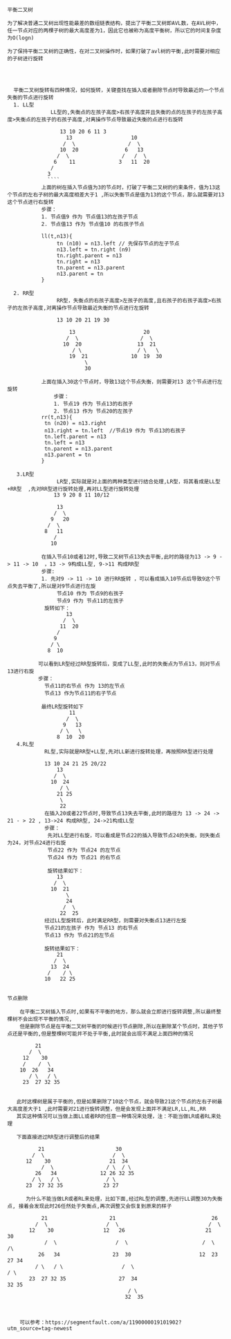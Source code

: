````
平衡二叉树

为了解决普通二叉树出现性能最差的数组链表结构，提出了平衡二叉树即AVL数，在AVL树中，任一节点对应的两棵子树的最大高度差为1，因此它也被称为高度平衡树，所以它的时间复杂度为O(logn)

为了保持平衡二叉树的正确性，在对二叉树操作时，如果打破了avl树的平衡,此时需要对相应的子树进行旋转

 
                 
         
  平衡二叉树旋转有四种情况，如何旋转，关键查找在插入或者删除节点时导致最近的一个节点失衡的节点进行旋转
  1. LL型
              LL型的,失衡点的左孩子高度>右孩子高度并且失衡的点的左孩子的左孩子高度>失衡点的左孩子的右孩子高度,对离操作节点导致最近失衡的点进行右旋转
          
                 13 10 20 6 11 3 
                   13                   10
                  /  \                 /  \
                 10  20               6   13
                /  \                 /   /  \
               6    11              3   11  20
              /
             3
             ````
           上面的树在插入节点值为3的节点时，打破了平衡二叉树的约束条件，值为13这个节点的左右子树的最大高度相差大于1 ,所以失衡节点是值为13的这个节点，那么就需要对13这个节点进行右旋转
           步骤：
           1. 节点值9 作为 节点值13的左孩子节点
           2. 节点值13 作为 节点值10 的右孩子节点
        
           ll(t,n13){
                tn (n10) = n13.left // 先保存节点的左子节点
                n13.left = tn.right (n9)
                tn.right.parent = n13
                tn.right = n13
                tn.parent = n13.parent
                n13.parent = tn
           }
  
  2. RR型
                RR型，失衡点的右孩子高度>左孩子的高度,且右孩子的右孩子高度>右孩子的左孩子高度,对离操作节点导致最近失衡的节点进行左旋转
                
                13 10 20 21 19 30
                
                    13                      20
                   /  \                    /  \ 
                  10  20                  13  21
                     / \                  / \   \
                    19  21              10  19  30
                         \
                         30
                 
           上面在插入30这个节点时，导致13这个节点失衡，则需要对13 这个节点进行左旋转
               步骤：
               1. 节点19 作为 节点13的右孩子
               2. 节点13 作为 节点20的左孩子
           rr(t,n13){
            tn (n20) = n13.right
            n13.right = tn.left  //节点19 作为 节点13的右孩子
            tn.left.parent = n13
            tn.left = n13
            tn.parent = n13.parent
            n13.parent = tn
           } 
   
   3.LR型
                LR型,实际就是对上面的两种类型进行结合处理,LR型，将其看成是LL型+RR型  ,先对RR型进行旋转处理,再对LL型进行旋转处理
               13 9 20 8 11 10/12
                
                13
               /  \
              9   20
             /  \
            8   11
               /
              10
           
           在插入节点10或者12时,导致二叉树节点13失去平衡,此时的路径为13 -> 9 -> 11 -> 10  ，13 -> 9构成LL型, 9->11 构成RR型
           步骤:
           1. 先对9 -> 11 -> 10 进行RR旋转 ，可以看成插入10节点后导致9这个节点失去平衡了,所以是对9节点进行左旋
                节点10 作为 节点9的右孩子
                节点9 作为 节点11的左孩子
            旋转如下：
                   13
                  /  \
                 11  20
                /
               9   
              / \    
             8  10   
          
          可以看到LR型经过RR型旋转后，变成了LL型,此时的失衡点为节点13，则对节点13进行右旋
          步骤：
            节点11的右节点 作为 13的左节点
            节点13 作为节点11的右子节点
            
           最终LR型旋转如下
                    11
                   /  \
                  9   13
                 / \   \
                8  10  20
   4.RL型
            RL型,实际就是RR型+LL型,先对LL新进行旋转处理，再按照RR型进行处理
            
            13 10 24 21 25 20/22
                13
               /  \   
              10  24
                 / \
                21 25
                 \
                 22
            在插入20或者22节点时,导致节点13失去平衡,此时的路径为 13 -> 24 -> 21 - > 22 , 13->24 构成RR型, 24->21构成LL型
            步骤：
             先对LL型进行右旋，可以看成是节点22的插入导致节点24的失衡，则失衡点为24，对节点24进行右旋
             节点22 作为 节点24 的左节点
             节点24 作为 节点21 的右节点
             
             旋转结果如下：
                13
               /  \
              10  21
                   \
                   24
                  /  \
                 22  25
            经过LL型旋转后，此时满足RR型，则需要对失衡点13进行左旋
            节点21的左孩子 作为 节点13 的右节点
            节点13 作为 节点21的左节点
            
            旋转结果如下：
                21
               /  \
              13  24
             /    / \
            10   22 25
            
````
    节点删除
    
````
    在平衡二叉树插入节点时,如果有不平衡的地方，那么就会立即进行旋转调整,所以最终整棵树不会出现不平衡的情况,
    但是删除节点是在平衡二叉树平衡的时候进行节点删除,所以在删除某个节点时，其他子节点还是平衡的,但是整棵树可能并不处于平衡,此时就会出现不满足上面四种的情况
    
         21
       /  \
     12    30
     /    /  \
    10  26   34
       / \   / \
     23  27 32 35 
     
   
   此时这棵树是属于平衡的,但是如果删除了10这个节点，就会导致21这个节点的左右子树最大高度差大于1 ,此时需要对21进行旋转调整，但是会发现上面并不满足LR,LL,RL,RR
   其实这种情况可以当做上面LL或者RR的任意一种情况来处理，注：不能当做LR或者RL来处理
   
   下面直接进过RR型进行调整后的结果
   
          21                       30                                                                 
        /  \                      /  \                                                                                       
      12    30                   21  34                                                                         
           /  \                 / \  / \                                                                 
         26   34              12 26 32 35                                                                                                     
        / \   / \               / \                                                                                              
      23  27 32 35             23 27    
      
      为什么不能当做LR或者RL来处理，比如下面,经过RL型的调整,先进行LL调整30为失衡点, 接着会发现此时26任然处于失衡点,再次调整又会恢复到原来的样子
      
           21                    21                               26                                                                                                                            
         /  \                   /  \                             /  \                                                                                        
       12    30                12   26                          21   30                                                                                       
            /  \                   /  \                        /  \   /\                                                    
          26   34                 23  30                      12  23 27 34                                           
         / \   / \                   /  \                               / \       
       23  27 32 35                 27  34                             32 35                                                                                                                                
                                       / \                                                                          
                                      32  35     
     
     
     
    可以参考：https://segmentfault.com/a/1190000019101902?utm_source=tag-newest 
     
                               
                                                                                                                         
````